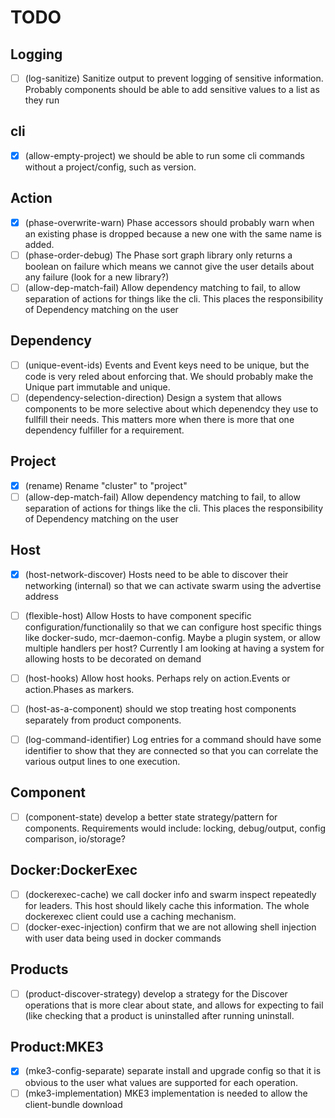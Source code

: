 # TODO

## Logging

- [ ] (log-sanitize) Sanitize output to prevent logging of sensitive information. Probably components should be able to add sensitive values to a list as they run

## cli 

- [X] (allow-empty-project) we should be able to run some cli commands without a project/config, such as version.

## Action 

- [X] (phase-overwrite-warn) Phase accessors should probably warn when an existing phase is dropped because a new one with the same name is added.
- [ ] (phase-order-debug) The Phase sort graph library only returns a boolean on failure which means we cannot give the user details about any failure (look for a new library?)
- [ ] (allow-dep-match-fail) Allow dependency matching to fail, to allow separation of actions for things like the cli. This places the responsibility of Dependency matching on the user

## Dependency 

- [ ] (unique-event-ids) Events and Event keys need to be unique, but the code is very reled about enforcing that. We should probably make the Unique part immutable and unique.
- [ ] (dependency-selection-direction) Design a system that allows components to be more selective about which depenendcy they use to fullfill their needs. This matters more when there is more that one dependency fulfiller for a requirement.

## Project 

- [X] (rename) Rename "cluster" to "project"
- [ ] (allow-dep-match-fail) Allow dependency matching to fail, to allow separation of actions for things like the cli. This places the responsibility of Dependency matching on the user

## Host 

- [x] (host-network-discover) Hosts need to be able to discover their networking (internal) so that we can activate swarm using the advertise address
- [ ] (flexible-host) Allow Hosts to have component specific configuration/functionalily so that we can configure host specific things like docker-sudo, mcr-daemon-config. Maybe a plugin system, or allow multiple handlers per host? Currently I am looking at having a system for allowing hosts to be decorated on demand
- [ ] (host-hooks) Allow host hooks. Perhaps rely on action.Events or action.Phases as markers.
- [ ] (host-as-a-component) should we stop treating host components separately from product components.
- [ ] (log-command-identifier) Log entries for a command should have some identifier to show that they are connected so that you can correlate the various output lines to one execution.


## Component

- [ ] (component-state) develop a better state strategy/pattern for components. Requirements would include: locking, debug/output, config comparison, io/storage?

## Docker:DockerExec

- [ ] (dockerexec-cache) we call docker info and swarm inspect repeatedly for leaders. This host should likely cache this information. The whole dockerexec client could use a caching mechanism.
- [ ] (docker-exec-injection) confirm that we are not allowing shell injection with user data being used in docker commands

## Products 

- [ ] (product-discover-strategy) develop a strategy for the Discover operations that is more clear about state, and allows for expecting to fail (like checking that a product is uninstalled after running uninstall.

## Product:MKE3

- [X] (mke3-config-separate) separate install and upgrade config so that it is obvious to the user what values are supported for each operation.
- [ ] (mke3-implementation) MKE3 implementation is needed to allow the client-bundle download
